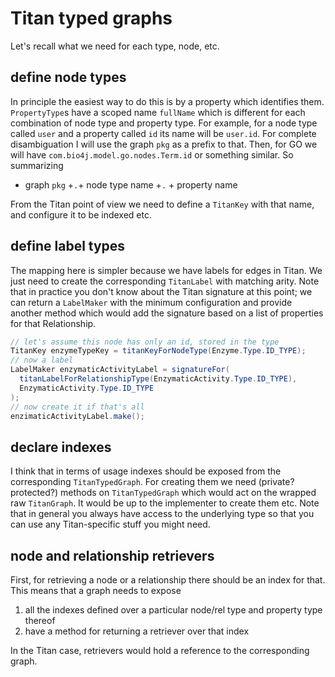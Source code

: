 # Titan typed graphs

Let's recall what we need for each type, node, etc.

## define node types

In principle the easiest way to do this is by a property which identifies them. `PropertyType`s have a scoped name `fullName` which is different for each combination of node type and property type. For example, for a node type called `user` and a property called `id` its name will be `user.id`. For complete disambiguation I will use the graph `pkg` as a prefix to that. Then, for GO we will have `com.bio4j.model.go.nodes.Term.id` or something similar. So summarizing

- graph `pkg` +`.`+ node type name +`.` + property name

From the Titan point of view we need to define a `TitanKey` with that name, and configure it to be indexed etc.

## define label types

The mapping here is simpler because we have labels for edges in Titan. We just need to create the corresponding `TitanLabel` with matching arity. Note that in practice you don't know about the Titan signature at this point; we can return a `LabelMaker` with the minimum configuration and provide another method which would add the signature based on a list of properties for that Relationship.

``` java
// let's assume this node has only an id, stored in the type
TitanKey enzymeTypeKey = titanKeyForNodeType(Enzyme.Type.ID_TYPE);
// now a label
LabelMaker enzymaticActivityLabel = signatureFor(
  titanLabelForRelationshipType(EnzymaticActivity.Type.ID_TYPE),
  EnzymaticActivity.Type.ID_TYPE
);
// now create it if that's all
enzimaticActivityLabel.make();
```

## declare indexes

I think that in terms of usage indexes should be exposed from the corresponding `TitanTypedGraph`. For creating them we need (private? protected?) methods on `TitanTypedGraph` which would act on the wrapped raw `TitanGraph`. It would be up to the implementer to create them etc. Note that in general you always have access to the underlying type so that you can use any Titan-specific stuff you might need.

## node and relationship retrievers

First, for retrieving a node or a relationship there should be an index for that. This means that a graph needs to expose

1. all the indexes defined over a particular node/rel type and property type thereof
2. have a method for returning a retriever over that index

In the Titan case, retrievers would hold a reference to the corresponding graph.